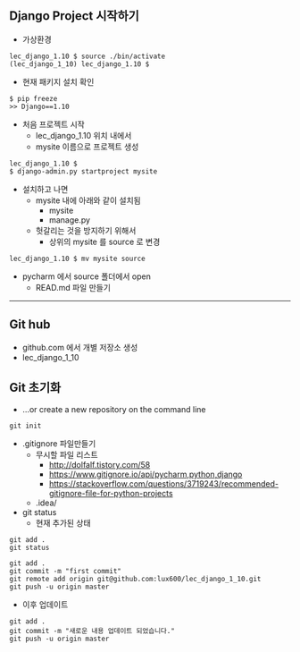 ## Django Project 시작하기
 
- 가상환경 
~~~
lec_django_1.10 $ source ./bin/activate
(lec_django_1_10) lec_django_1.10 $ 
~~~

- 현재 패키지 설치 확인 
~~~
$ pip freeze 
>> Django==1.10
~~~

- 처음 프로젝트 시작 
    - lec_django_1.10 위치 내에서 
    - mysite 이름으로 프로젝트 생성 
~~~
lec_django_1.10 $  
$ django-admin.py startproject mysite 
~~~ 

- 설치하고 나면 
    - mysite 내에 아래와 같이 설치됨 
        - mysite 
        - manage.py  
    - 헛갈리는 것을 방지하기 위해서 
        - 상위의 mysite 를 source 로 변경 
~~~
lec_django_1.10 $ mv mysite source
~~~

- pycharm 에서 source 폴더에서 open  
    - READ.md 파일 만들기 
    
---

## Git hub 
- github.com 에서 개별 저장소 생성 
- lec_django_1_10
  
        
## Git 초기화  
- …or create a new repository on the command line

~~~
git init
~~~
- .gitignore 파일만들기 
    - 무시할 파일 리스트
        - http://dolfalf.tistory.com/58
        - https://www.gitignore.io/api/pycharm,python,django
        - https://stackoverflow.com/questions/3719243/recommended-gitignore-file-for-python-projects 
    - .idea/
- git status 
    - 현재 추가된 상태     
~~~    
git add .
git status 
~~~
~~~
git add .
git commit -m "first commit"
git remote add origin git@github.com:lux600/lec_django_1_10.git
git push -u origin master
~~~

- 이후 업데이트 

~~~
git add .
git commit -m "새로운 내용 업데이트 되었습니다."
git push -u origin master
~~~    
